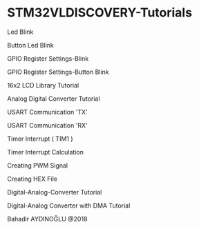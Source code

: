 # STM32VLDISCOVERY-Tutorials 

Led Blink

Button Led Blink

GPIO Register Settings-Blink

GPIO Register Settings-Button Blink

16x2 LCD Library Tutorial

Analog Digital Converter Tutorial

USART Communication 'TX'

USART Communication 'RX'

Timer Interrupt ( TIM1 )

Timer Interrupt Calculation

Creating PWM Signal

Creating HEX File

Digital-Analog-Converter Tutorial

Digital-Analog Converter with DMA Tutorial



Bahadir AYDINOĞLU
@2018
